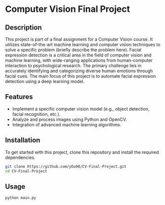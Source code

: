 # Computer Vision Final Project

## Description

This project is part of a final assignment for a Computer Vision course. It utilizes state-of-the-art machine learning and computer vision techniques to solve a specific problem (briefly describe the problem here). Facial expression detection is a critical area in the field of computer vision and machine learning, with wide-ranging applications from human-computer interaction to psychological research. The primary challenge lies in accurately identifying and categorizing diverse human emotions through facial cues. The main focus of this project is  to automate facial expression detection using a deep learning model.

## Features

- Implement a specific computer vision model (e.g., object detection, facial recognition, etc.).
- Analyze and process images using Python and OpenCV.
- Integration of advanced machine learning algorithms.

## Installation

To get started with this project, clone this repository and install the required dependencies.

```bash
git clone https://github.com/yDu98/CV-Final-Project.git
cd CV-Final-Project
```

## Usage

```bash
python main.py
```
